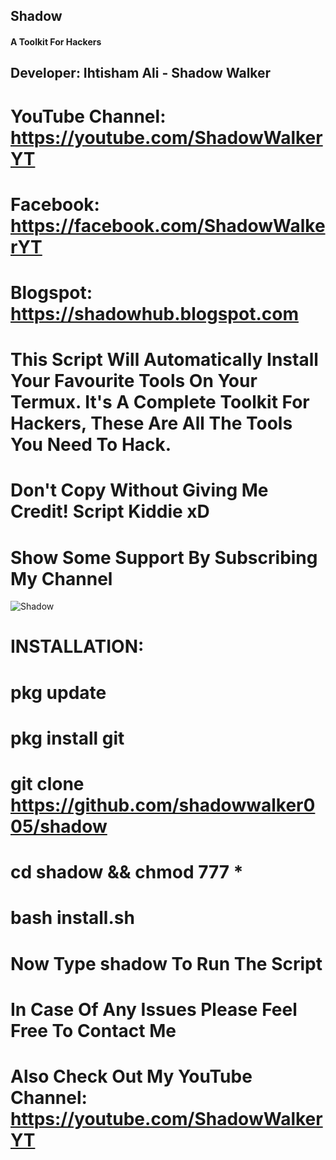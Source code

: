 ## Shadow
#### A Toolkit For Hackers
## Developer: Ihtisham Ali - Shadow Walker
# YouTube Channel: https://youtube.com/ShadowWalkerYT
# Facebook: https://facebook.com/ShadowWalkerYT
# Blogspot: https://shadowhub.blogspot.com
#
# This Script Will Automatically Install Your Favourite Tools On Your Termux. It's A Complete Toolkit For Hackers, These Are All The Tools You Need To Hack.
# Don't Copy Without Giving Me Credit! Script Kiddie xD
# Show Some Support By Subscribing My Channel
![Shadow](https://github.com/shadowwalker005/shadow/blob/master/Screenshot_2020-07-14-01-25-33.png)

#
#
# INSTALLATION:

# pkg update

# pkg install git

# git clone https://github.com/shadowwalker005/shadow

# cd shadow && chmod 777 *

# bash install.sh
#
# Now Type shadow To Run The Script
#
# In Case Of Any Issues Please Feel Free To Contact Me
#
# Also Check Out My YouTube Channel: https://youtube.com/ShadowWalkerYT


